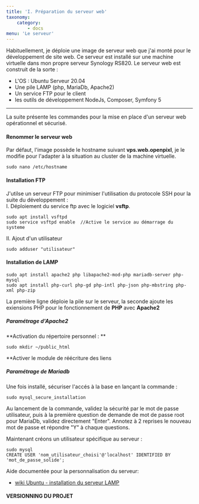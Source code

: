 ```yaml
---
title: 'I. Préparation du serveur web'
taxonomy:
    category:
        - docs
menu: 'Le serveur'
---
```


Habituellement, je déploie une image de serveur web que j'ai monté pour le développement de site web. Ce serveur est installé sur une machine virtuelle dans mon propre serveur Synology RS820. Le serveur web est construit de la sorte :  
* L'OS : Ubuntu Serveur 20.04
* Une pile LAMP (php, MariaDb, Apache2)
* Un service FTP pour le client
* les outils de développement NodeJs, Composer, Symfony 5  

<hr>
La suite présente les commandes pour la mise en place d'un serveur web opérationnel et sécurisé.

#### Renommer le serveur web  
Par défaut, l'image possède le hostname suivant **vps.web.openpixl**, je le modifie pour l'adapter à la situation au cluster de la machine virtuelle.

    sudo nano /etc/hostname  

#### Installation FTP
J'utilse un serveur FTP pour minimiser l'utilisation du protocole SSH pour la suite du développement :  
I. Déploiement du service ftp avec le logiciel **vsftp**.  

    sudo apt install vsftpd  
    sudo service vsftpd enable  //Active le service au démarrage du systeme  
    
II. Ajout d'un utilisateur  

    sudo adduser "utilisateur"  
    

#### Installation de LAMP  

	sudo apt install apache2 php libapache2-mod-php mariadb-server php-mysql
    sudo apt install php-curl php-gd php-intl php-json php-mbstring php-xml php-zip  

La première ligne déploie la pile sur le serveur, la seconde ajoute les exiensions PHP pour le fonctionnement de **PHP** avec **Apache2**

##### Paramétrage d'Apache2  
**Activation du répertoire personnel : ** 

    sudo mkdir ~/public_html
    

**Activer le module de réécriture des liens
##### Paramétrage de Mariadb

Une fois installé, sécuriser l'accés à la base en lançant la commande :

    sudo mysql_secure_installation 

Au lancement de la commande, validez la sécurité par le mot de passe utilisateur, puis à la première question de demande de mot de passe root pour MariaDb, validez directement "Enter". Annotez à 2 reprises le nouveau mot de passe et répondre "Y" à chaque questions. 

Maintenant créons un utilisateur spécifique au serveur :  

	sudo mysql
    CREATE USER 'nom_utilisateur_choisi'@'localhost' IDENTIFIED BY 'mot_de_passe_solide';

Aide documentée pour la personnalisation du serveur:  
* [wiki Ubuntu - installation du serveur LAMP](https://doc.ubuntu-fr.org/lamp)

#### VERSIONNING DU PROJET

